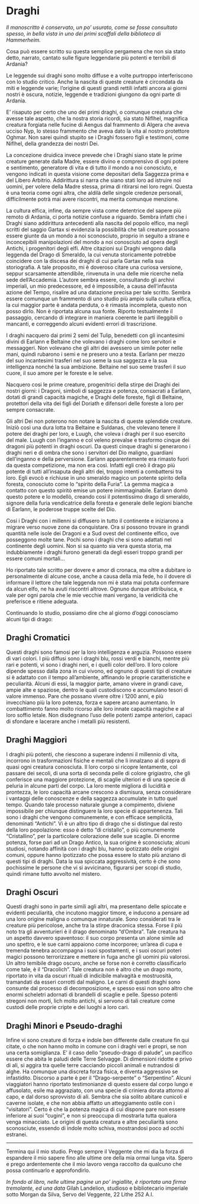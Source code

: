 # Draghi

*Il manoscritto è conservato, un po’ usurato, come se fosse consultato spesso, in bella vista in uno dei primi scaffali della biblioteca di Hammerheim.*

Cosa può essere scritto su questa semplice pergamena che non sia stato detto, narrato, cantato sulle figure leggendarie più potenti e terribili di Ardania?

Le leggende sui draghi sono molto diffuse e a volte purtroppo interferiscono con lo studio critico. Anche la nascita di queste creature è circondata da miti e leggende varie; l’origine di questi grandi rettili infatti ancora ai giorni nostri è oscura, notizie, leggende e tradizioni giungono da ogni parte di Ardania.

E’ risaputo per certo che uno dei primi draghi, o comunque creatura che avesse tale aspetto, che la nostra storia ricordi, sia stato Niflhel, magnifica creatura forgiata nelle fucine di Aengus dal frammento di Algera che aveva ucciso Nyp, lo stesso frammento che aveva dato la vita al nostro protettore Oghmar.
Non sarei quindi stupito se i Draghi fossero figli e testimoni, come Niflhel, della grandezza dei nostri Dei.

La concezione druidica invece prevede che i Draghi siano state le prime creature generate dalla Madre, essere divino e comprensivo di ogni potere e sentimento, generatore di vita e di tutto il mondo a noi conosciuto, e vengono indicati in questa visione come depositari della Saggezza prima e del Libero Arbitrio. Addirittura si narra che siano stati loro ad istruire noi uomini, per volere della Madre stessa, prima di ritirarsi nei loro regni.
Questa è una teoria come ogni altra, che aldilà delle singole credenze personali, difficilmente potrà mai avere riscontri, ma merita comunque menzione.

La cultura elfica, infine, da sempre vista come detentrice del sapere più remoto di Ardania, ci porta notizie confuse a riguardo. Sembra infatti che i Draghi siano addirittura antecedenti alla nascita del popolo elfico, ma negli scritti del saggio Gartax si evidenzia la possibilità che tali creature possano essere giunte da un mondo a noi sconosciuto, proprio in seguito a strane e inconcepibili manipolazioni del mondo a noi conosciuto ad opera degli Antichi, i progenitori degli elfi. Altre citazioni sui Draghi vengono dalla leggenda del Drago di Smeraldo, la cui venuta storicamente potrebbe coincidere con la discesa dei draghi di cui parla Gartax nella sua storiografia.
A tale proposito, mi è doveroso citare una curiosa versione, seppur scarsamente attendibile, rinvenuta in una delle mie ricerche nella sede dell’Accademia. L’autore sembra essere, consultando gli archivi imperiali, un mio predecessore, ed è impossibile, a causa dell’infausta azione del Tempo, risalire ad una datazione precisa per tale scritto.
Sembra essere comunque un frammento di uno studio più ampio sulla cultura elfica, la cui maggior parte è andata perduta, o è rimasta incompleta, questo non posso dirlo. Non è riportata alcuna sua fonte.
Riporto testualmente il passaggio, cercando di integrare in maniera coerente le parti illeggibili o mancanti, e correggendo alcuni evidenti errori di trascrizione.

I draghi nacquero dai primi 2 semi del Tulip, benedetti con gli incantesimi divini di Earlann e Beltaine che volevano i draghi come loro servitori e messaggeri.
Non volevano che gli altri dei avessero un simile poter nelle mani, quindi rubarono i semi e ne presero uno a testa.
Earlann per mezzo del suo incantesimi trasferì nel suo seme la sua saggezza e la sua intelligenza nonché la sua ambizione.
Beltaine nel suo seme trasferì il suo cuore, il suo amore per le foreste e le selve.

Nacquero cosi le prime creature, progenitrici della stirpe dei Draghi dei nostri giorni: i Dragoni, simboli di saggezza e potenza, consacrati a Earlann, dotati di grandi capacità magiche, e Draghi delle foreste, figli di Beltaine, protettori della vita dei figli del Doriath e difensori delle foreste a loro per sempre consacrate.

Gli altri Dei non poterono non notare la nascita di queste splendide creature. Iniziò così una dura lotta tra Beltaine e Suldanas, che volevano tenere il potere dei draghi per loro, e Luugh, che voleva i draghi per il suo esercito del male. Luugh con l’inganno e col veleno prevalse e trasformo cinque dei dragoni più potenti in draghi oscuri. Da questi cinque draghi si generarono i draghi neri e di ombra che sono i servitori del Dio maligno, guardiani dell’inganno e della perversione.
Earlann apparentemente era rimasto fuori da questa competizione, ma non era così. Infatti egli creò il drago più potente di tutti all’insaputa degli altri dei, troppo intenti a combattersi tra loro. Egli evocò e richiuse in uno smeraldo magico un potente spirito della foresta, conosciuto come lo “spirito della Furia”. La gemma magica a contatto con questo spiritò emise un potere inimmaginabile.
Earlann domò questo potere e lo modellò, creando cosi il potentissimo drago di smeraldo, signore della furia vendicatrice della foresta e generale delle legioni bianche di Earlann, le poderose truppe scelte del Dio.

Cosi i Draghi con i millenni si diffusero in tutto il continente e iniziarono a migrare verso nuove zone da conquistare. Ora si possono trovare in grandi quantità nelle isole dei Dragoni e a Sud ovest del continente elfico, ove posseggono molte tane. Pochi sono i draghi che si sono adattati nel continente degli uomini.
Non si sa quanto sia vera questa storia, ma indubbiamente i draghi furono generati da degli esseri troppo grandi per essere comuni mortali…

Ho riportato tale scritto per dovere e amor di cronaca, ma oltre a dubitare io personalmente di alcune cose, anche a causa della mia fede, ho il dovere di informare il lettore che tale leggenda non mi è stata mai potuta confermare da alcun elfo, ne ha avuti riscontri altrove.
Ognuno dunque attribuisca, e vale per ogni parola che le mie vecchie mani vergano, la veridicità che preferisce e ritiene adeguata.

Continuando lo studio, possiamo dire che al giorno d’oggi conosciamo alcuni tipi di drago:

## Draghi Cromatici
Questi draghi sono famosi per la loro intelligenza e arguzia.
Possono essere di vari colori. I più diffusi sono i draghi blu, rossi verdi e bianchi, mentre più rari e potenti, vi sono i draghi neri, e i quelli color dell’oro.
Il loro colore dipende spesso dalla zona in cui vivono, ed ognuno di questi tipi di creature si è adattato con il tempo all’ambiente, affinando le proprie caratteristiche e peculiarità.
Alcuni di essi, la maggior parte, amano vivere in grandi cave, ampie alte e spaziose, dentro le quali custodiscono e accumulano tesori di valore immenso. Pare che possano vivere oltre i 1200 anni, e più invecchiano più la loro potenza, forza e sapere arcano aumentano.
In combattimento fanno molto ricorso alle loro innate capacità magiche e al loro soffio letale. Non disdegnano l’uso delle potenti zampe anteriori, capaci di sfondare e lacerare anche i metalli più resistenti.

## Draghi Maggiori
I draghi più potenti, che riescono a superare indenni il millennio di vita, incorrono in trasformazioni fisiche e mentali che li innalzano al di sopra di quasi ogni creatura conosciuta. Il loro corpo si ricopre lentamente, col passare dei secoli, di una sorta di seconda pelle di colore grigiastro, che gli conferisce una maggiore protezione, di scaglie ulteriori e di una specie di peluria in alcune parti del corpo. La loro mente migliora di lucidità e prontezza, le loro capacità arcane crescono a dismisura, senza considerare i vantaggi delle conoscenze e della saggezza accumulate in tutto quel tempo.
Quando tale processo naturale giunge a compimento, diviene impossibile per chiunque distinguere la loro specie di appartenenza.
Tali sono i draghi che vengono comunemente, e con efficace semplicità, denominati “Antichi”.
Vi è un altro tipo di drago che si distingue dal resto della loro popolazione: esso è detto “di cristallo”, o più comunemente “Cristallino”, per la particolare colorazione delle sue scaglie.
Di enorme potenza, forse pari ad un Drago Antico, la sua origine è sconosciuta; alcuni studiosi, notando affinità con i draghi blu, hanno ipotizzato delle origini comuni, oppure hanno ipotizzato che possa essere lo stato più anziano di questi tipi di draghi.
Data la sua spiccata aggressività, certo è che sono pochissime le persone che vi si avvicinano, figurarsi per scopi di studio, quindi rimane tutto avvolto nel mistero.

## Draghi Oscuri
Questi draghi sono in parte simili agli altri, ma presentano delle spiccate e evidenti peculiarità, che incutono maggior timore, e inducono a pensare ad una loro origine maligna o comunque innaturale.
Sono considerati tra le creature più pericolose, anche tra la stirpe draconica stessa.
Forse il più noto tra gli avventurieri è il drago denominato “d’Ombra”. Tale creatura ha un aspetto davvero spaventoso: il suo corpo presenta un alone simile ad uno spettro, e le sue carni appaiono come incorporee; un’area di cupa e tremenda tenebra accompagna i suoi spostamenti, e i suoi oscuri poteri magici possono terrorizzare e mettere in fuga anche gli uomini più valorosi.
Un altro temibile drago oscuro, anche se forse non è corretto classificarlo come tale, è il “Dracolich”. Tale creatura non è altro che un drago morto, riportato in vita da oscuri rituali di indicibile malvagità e mostruosità, tramandati da esseri corrotti dal maligno.
Le carni di questi draghi sono consunte dal processo di decomposizione, e spesso essi non sono altro che enormi scheletri adornati di brandelli di scaglie e pelle. Spesso potenti stregoni non morti, lich molto antichi, si servono di tali creature come custodi delle proprie cripte e dei luoghi a loro cari.

## Draghi Minori e Pseudo-draghi
Infine vi sono creature di forza e indole ben differente dalle creature fin qui citate, o che non hanno molto in comune con i draghi veri e propri, se non una certa somiglianza.
E’ il caso dello “pseudo-drago di palude”, un pacifico essere che abita le paludi delle Terre Selvagge. Di dimensioni ridotte e privo di ali, si aggira tra quelle terre cacciando piccoli animali e nutrandosi di alghe. Ha comunque una discreta forza fisica, e diventa aggressivo se infastidito.
Discorso a parte è per il “Drago-serpente” o “Serpentino”. Alcuni viaggiatori hanno riportato testimonianze di questo essere dal corpo lungo e affusolato, esile ma aggraziato, con una specie di criniera dorata attorno al capo, e dal dorso sprovvisto di ali.
Sembra che sia solito abitare cunicoli e caverne isolate, e che non abbia affatto un atteggiamento ostile con i “visitatori”. Certo è che la potenza magica di cui dispone pare non essere inferiore ai suoi “cugini”, e non si preoccupa di mostrarla tutta qualora venga minacciato.
Le origini di questa creatura e altre peculiarità sono sconosciute, essendo di indole molto schiva, mostrandosi poco ad occhi estranei.

---

Termina qui il mio studio. Prego sempre il Veggente che mi dia la forza di espandere il mio sapere fino alle ultime ore della mia ormai lunga vita.
Spero e prego ardentemente che il mio lavoro venga raccolto da qualcuno che possa continuarlo e approfondirlo.

*In fondo al libro, nelle ultime pagine un po’ ingiallite, è riportata una firma tremolante, ed una data*
Gilah Landelion, studioso e bibliotecario imperiale sotto Morgan da Silva,
Servo del Veggente,
22 Lithe 252 A.I.